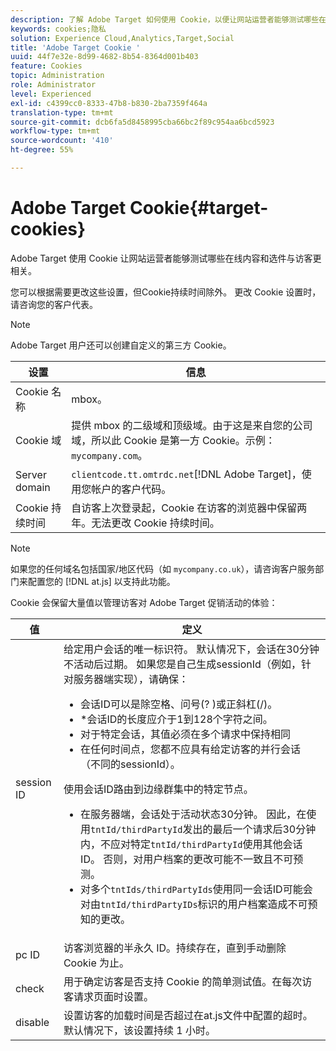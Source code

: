 ```yaml
---
description: 了解 Adobe Target 如何使用 Cookie，以便让网站运营者能够测试哪些在线内容和选件与访客更相关。
keywords: cookies;隐私
solution: Experience Cloud,Analytics,Target,Social
title: 'Adobe Target Cookie '
uuid: 44f7e32e-8d99-4682-8b54-8364d001b403
feature: Cookies
topic: Administration
role: Administrator
level: Experienced
exl-id: c4399cc0-8333-47b8-b830-2ba7359f464a
translation-type: tm+mt
source-git-commit: dcb6fa5d8458995cba66bc2f89c954aa6bcd5923
workflow-type: tm+mt
source-wordcount: '410'
ht-degree: 55%

---
```


# Adobe Target Cookie{#target-cookies}

Adobe Target 使用 Cookie 让网站运营者能够测试哪些在线内容和选件与访客更相关。

您可以根据需要更改这些设置，但Cookie持续时间除外。 更改 Cookie 设置时，请咨询您的客户代表。

>[!NOTE]
>
>Adobe Target 用户还可以创建自定义的第三方 Cookie。

| 设置 | 信息 |
| --- | --- |
| Cookie 名称 | mbox。 |
| Cookie 域 | 提供 mbox 的二级域和顶级域。由于这是来自您的公司域，所以此 Cookie 是第一方 Cookie。示例：`mycompany.com`。 |
| Server domain | `clientcode.tt.omtrdc.net`[!DNL Adobe Target]，使用您帐户的客户代码。 |
| Cookie 持续时间 | 自访客上次登录起，Cookie 在访客的浏览器中保留两年。无法更改 Cookie 持续时间。 |



>[!NOTE]
>
>如果您的任何域名包括国家/地区代码（如 `mycompany.co.uk`），请咨询客户服务部门来配置您的 [!DNL at.js] 以支持此功能。

Cookie 会保留大量值以管理访客对 Adobe Target 促销活动的体验：

| 值 | 定义 |
| --- | --- |
| session ID | 给定用户会话的唯一标识符。 默认情况下，会话在30分钟不活动后过期。 如果您是自己生成sessionId（例如，针对服务器端实现），请确保：<ul><li>会话ID可以是除空格、问号(? )或正斜杠(/)。</li><li>*会话ID的长度应介于1到128个字符之间。</li><li>对于特定会话，其值必须在多个请求中保持相同</li><li>在任何时间点，您都不应具有给定访客的并行会话（不同的sessionId）。</li></ul>使用会话ID路由到边缘群集中的特定节点。<ul><li>在服务器端，会话处于活动状态30分钟。 因此，在使用`tntId/thirdPartyId`发出的最后一个请求后30分钟内，不应对特定`tntId/thirdPartyId`使用其他会话ID。 否则，对用户档案的更改可能不一致且不可预测。</li><li>对多个`tntIds/thirdPartyIds`使用同一会话ID可能会对由`tntId/thirdPartyIDs`标识的用户档案造成不可预知的更改。</li></ul> |
| pc ID | 访客浏览器的半永久 ID。持续存在，直到手动删除 Cookie 为止。 |
| check | 用于确定访客是否支持 Cookie 的简单测试值。在每次访客请求页面时设置。 |
| disable | 设置访客的加载时间是否超过在at.js文件中配置的超时。 默认情况下，该设置持续 1 小时。 |

